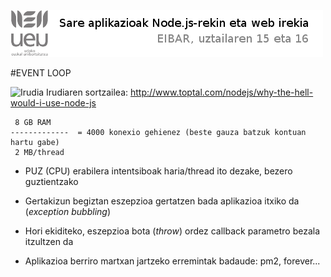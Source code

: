 ![Alt text](https://raw.githubusercontent.com/jimakker/Sare-aplikazioak-Node.js-rekin-eta-web-irekia/master/irudiak/goiburua.png)

#EVENT LOOP

![Irudia]()
Irudiaren sortzailea: <http://www.toptal.com/nodejs/why-the-hell-would-i-use-node-js>


```
 8 GB RAM
-------------  = 4000 konexio gehienez (beste gauza batzuk kontuan hartu gabe)
 2 MB/thread
```

* PUZ (CPU) erabilera intentsiboak haria/thread ito dezake, bezero guztientzako

* Gertakizun begiztan eszepzioa gertatzen bada aplikazioa itxiko da (*exception bubbling*)

* Hori ekiditeko, eszepzioa bota (*throw*) ordez callback parametro bezala itzultzen da

* Aplikazioa berriro martxan jartzeko erremintak badaude: pm2, forever...